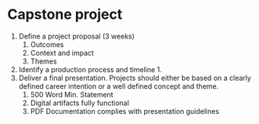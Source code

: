 # Capstone project

1. Define a project proposal \(3 weeks\)
   1. Outcomes
   2. Context and impact
   3. Themes
2. Identify a production process and timeline
   1. 
3. Deliver a final presentation. Projects should either be based on a clearly defined career intention or a well defined concept and theme.
   1. 500 Word Min. Statement
   2. Digital artifacts fully functional
   3. PDF Documentation complies with presentation guidelines



